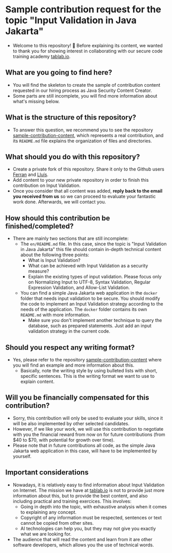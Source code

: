 # Sample contribution request for the topic "Input Validation in Java Jakarta"

* Welcome to this repository! :slightly_smiling_face: Before explaining its content, we wanted to thank you for showing interest in collaborating with our secure code training academy [tablab.io][1].

## What are you going to find here?

* You will find the skeleton to create the sample of contribution content requested in our hiring process as Java Security Content Creator.
* Some parts are still incomplete, you will find more information about what's missing below.

## What is the structure of this repository?

* To answer this question, we recommend you to see the repository [sample-contribution-content][2], which represents a real contribution, and its `README.md` file explains the organization of files and directories.

## What should you do with this repository?

* Create a private fork of this repository. Share it only to the Github users [Ferran][3] and [Lluís][4].
* Add content to your new private repository in order to finish this contribution on Input Validation.
* Once you consider that all content was added, **reply back to the email you received from us** so we can proceed to evaluate your fantastic work done. Afterwards, we will contact you.

## How should this contribution be finished/completed?

* There are mainly two sections that are still incomplete:
  * The `en/README.md` file. In this case, since the topic is "Input Validation in Java Jakarta" this file should contain in-depth technical content about the following three points:
    * What is Input Validation?
    * What can be achieved with Input Validation as a security measure?
    * Explain the existing types of input validation. Please focus only on Normalizing Input to UTF-8, Syntax Validation, Regular Expression Validation, and Allow-List Validation.
  * You can find a simple Java Jakarta web application in the `docker` folder that needs input validation to be secure. You should modify the code to implement an Input Validation strategy according to the needs of the application. The `docker` folder contains its own `README.md` with more information.
    * Make sure you don't implement another technique to query the database, such as prepared statements. Just add an input validation strategy in the current code.

## Should you respect any writing format?

* Yes, please refer to the repository [sample-contribution-content][2] where you will find an example and more information about this.
  * Basically, note the writing style by using bulleted lists with short, specific sentences. This is the writing format we want to use to explain content.

## Will you be financially compensated for this contribution?

* Sorry, this contribution will only be used to evaluate your skills, since it will be also implemented by other selected candidates.
* However, if we like your work, we will use this contribution to negotiate with you the financial reward from now on for future contributions (from $40 to $70, with potential for growth over time).
* Please note that in future contributions all code, as the simple Java Jakarta web application in this case, will have to be implemented by yourself.

## Important considerations

* Nowadays, it is relatively easy to find information about Input Validation on Internet. The mission we have at [tablab.io][1] is not to provide just more information about this, but to provide the best content, and also including practical and training exercices. This involves:
  * Going in depth into the topic, with exhaustive analysis when it comes to explaining any concept.
  * Copyright of any information must be respected, sentences or text cannot be copied from other sites.
  * AI technologies can help you, but they may not give you exactly what we are looking for.
* The audience that will read the content and learn from it are other software developers, which allows you the use of technical words.

[1]: https://tablab.io
[2]: https://github.com/samus-io/sample-contribution-content
[3]: https://github.com/ferranverdes
[4]: https://github.com/Howl222
